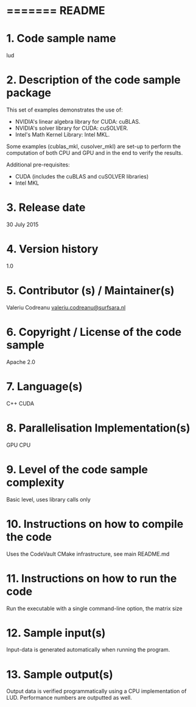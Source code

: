 =======
README
=======

# 1. Code sample name
lud

# 2. Description of the code sample package
This set of examples demonstrates the use of:
* NVIDIA's linear algebra library for CUDA: cuBLAS. 
* NVIDIA's solver library for CUDA: cuSOLVER. 
* Intel's Math Kernel Library: Intel MKL. 

Some examples (cublas_mkl, cusolver_mkl) are set-up to perform the computation of both CPU and GPU and in the end to verify the results.

Additional pre-requisites:
* CUDA (includes the cuBLAS and cuSOLVER libraries)
* Intel MKL

# 3. Release date
30 July 2015

# 4. Version history 
1.0

# 5. Contributor (s) / Maintainer(s) 
Valeriu Codreanu <valeriu.codreanu@surfsara.nl>

# 6. Copyright / License of the code sample
Apache 2.0

# 7. Language(s) 
C++
CUDA

# 8. Parallelisation Implementation(s)
GPU
CPU

# 9. Level of the code sample complexity 
Basic level, uses library calls only

# 10. Instructions on how to compile the code
Uses the CodeVault CMake infrastructure, see main README.md

# 11. Instructions on how to run the code
Run the executable with a single command-line option, the matrix size

# 12. Sample input(s)
Input-data is generated automatically when running the program.

# 13. Sample output(s)
Output data is verified programmatically using a CPU implementation of LUD. Performance numbers are outputted as well.
